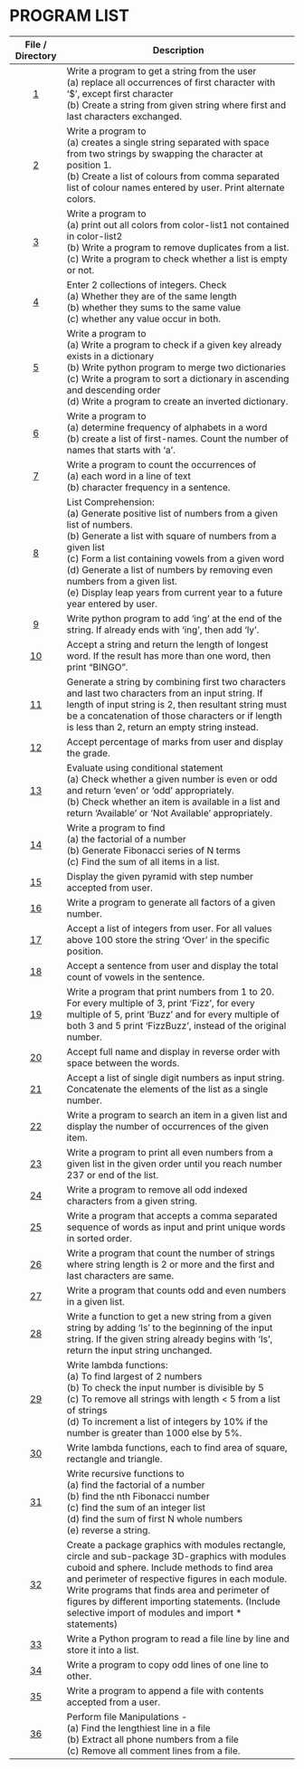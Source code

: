 # PROGRAM LIST
| File / Directory | Description                                                                                                                                                                                                                                                                                                                                                                                  |
|:----------------:|----------------------------------------------------------------------------------------------------------------------------------------------------------------------------------------------------------------------------------------------------------------------------------------------------------------------------------------------------------------------------------------------|
| [1](1.py)        | Write a program to get a string from the user<br>   (a) replace all occurrences of first character with ‘$’, except first character<br>   (b) Create a string from given string where first and last characters exchanged.                                                                                                                                                                   |
| [2](2.py)        | Write a program to<br>   (a) creates a single string separated with space from two strings by swapping the character at position 1.<br>   (b) Create a list of colours from comma separated list of colour names entered by user. Print alternate colors.                                                                                                                                    |
| [3](3.py)        | Write a program to<br>   (a) print out all colors from color-list1 not contained in color-list2<br>   (b) Write a program to remove duplicates from a list.<br>   (c) Write a program to check whether a list is empty or not.                                                                                                                                                               |
| [4](4.py)        | Enter 2 collections of integers. Check<br>   (a) Whether they are of the same length<br>   (b) whether they sums to the same value<br>   (c) whether any value occur in both.                                                                                                                                                                                                                |
| [5](5.py)        | Write a program to<br>   (a) Write a program to check if a given key already exists in a dictionary<br>   (b) Write python program to merge two dictionaries<br>   (c) Write a program to sort a dictionary in ascending and descending order<br>   (d) Write a program to create an inverted dictionary.                                                                                    |
| [6](6.py)        | Write a program to<br>   (a) determine frequency of alphabets in a word<br>   (b) create a list of first-names. Count the number of names that starts with ‘a’.                                                                                                                                                                                                                              |
| [7](7.py)        | Write a program to count the occurrences of<br>   (a) each word in a line of text<br>   (b) character frequency in a sentence.                                                                                                                                                                                                                                                               |
| [8](8.py)        | List Comprehension:<br>   (a) Generate positive list of numbers from a given list of numbers.<br>   (b) Generate a list with square of numbers from a given list<br>   (c) Form a list containing vowels from a given word<br>   (d) Generate a list of numbers by removing even numbers from a given list.<br>   (e) Display leap years from current year to a future year entered by user. |
| [9](9.py)        | Write python program to add ‘ing’ at the end of the string. If already ends with ‘ing’, then add ‘ly’.                                                                                                                                                                                                                                                                                       |
| [10](10.py)      | Accept a string and return the length of longest word. If the result has more than one word, then print “BINGO”.                                                                                                                                                                                                                                                                             |
| [11](11.py)      | Generate a string by combining first two characters and last two characters from an input string. If length of input string is 2, then resultant string must be a concatenation of those characters or if length is less than 2, return an empty string instead.                                                                                                                             |
| [12](12.py)      | Accept percentage of marks from user and display the grade.                                                                                                                                                                                                                                                                                                                                  |
| [13](13.py)      | Evaluate using conditional statement<br>    (a) Check whether a given number is even or odd and return ‘even’ or ‘odd’ appropriately.<br>    (b) Check whether an item is available in a list and return ‘Available’ or ‘Not Available’ appropriately.                                                                                                                                       |
| [14](14.py)      | Write a program to find<br>    (a) the factorial of a number<br>    (b) Generate Fibonacci series of N terms<br>    (c) Find the sum of all items in a list.                                                                                                                                                                                                                                 |
| [15](15.py)      | Display the given pyramid with step number accepted from user.                                                                                                                                                                                                                                                                                                                               |
| [16](16.py)      | Write a program to generate all factors of a given number.                                                                                                                                                                                                                                                                                                                                   |
| [17](17.py)      | Accept a list of integers from user. For all values above 100 store the string ‘Over’ in the specific position.                                                                                                                                                                                                                                                                              |
| [18](18.py)      | Accept a sentence from user and display the total count of vowels in the sentence.                                                                                                                                                                                                                                                                                                           |
| [19](19.py)      | Write a program that print numbers from 1 to 20. For every multiple of 3, print ‘Fizz’, for every multiple of 5, print ‘Buzz’ and for every multiple of both 3 and 5 print ‘FizzBuzz’, instead of the original number.                                                                                                                                                                       |
| [20](20.py)      | Accept full name and display in reverse order with space between the words.                                                                                                                                                                                                                                                                                                                  |
| [21](21.py)      | Accept a list of single digit numbers as input string. Concatenate the elements of the list as a single number.                                                                                                                                                                                                                                                                              |
| [22](22.py)      | Write a program to search an item in a given list and display the number of occurrences of the given item.                                                                                                                                                                                                                                                                                   |
| [23](23.py)      | Write a program to print all even numbers from a given list in the given order until you reach number 237 or end of the list.                                                                                                                                                                                                                                                                |
| [24](24.py)      | Write a program to remove all odd indexed characters from a given string.                                                                                                                                                                                                                                                                                                                    |
| [25](25.py)      | Write a program that accepts a comma separated sequence of words as input and print unique words in sorted order.                                                                                                                                                                                                                                                                            |
| [26](26.py)      | Write a program that count the number of strings where string length is 2 or more and the first and last characters are same.                                                                                                                                                                                                                                                                |
| [27](27.py)      | Write a program that counts odd and even numbers in a given list.                                                                                                                                                                                                                                                                                                                            |
| [28](28.py)      | Write a function to get a new string from a given string by adding ‘Is’ to the beginning of the input string. If the given string already begins with ‘Is’, return the input string unchanged.                                                                                                                                                                                               |
| [29](29.py)      | Write lambda functions:<br>     (a) To find largest of 2 numbers<br>     (b) To check the input number is divisible by 5<br>     (c) To remove all strings with length < 5 from a list of strings<br>     (d) To increment a list of integers by 10% if the number is greater than 1000 else by 5%.                                                                                          |
| [30](30.py)      | Write lambda functions, each to find area of square, rectangle and triangle.                                                                                                                                                                                                                                                                                                                 |
| [31](31.py)      | Write recursive functions to<br>    (a) find the factorial of a number<br>    (b) find the nth Fibonacci number<br>    (c) find the sum of an integer list<br>    (d) find the sum of first N whole numbers<br>    (e) reverse a string.                                                                                                                                                     |
| [32](P32)        | Create a package graphics with modules rectangle, circle and sub-package 3D-graphics with modules cuboid and sphere. Include methods to find area and perimeter of respective figures in each module. Write programs that finds area and perimeter of figures by different importing statements. (Include selective import of modules and import * statements)                               |
| [33](P33)        | Write a Python program to read a file line by line and store it into a list.                                                                                                                                                                                                                                                                                                                 |
| [34](P34)        | Write a program to copy odd lines of one line to other.                                                                                                                                                                                                                                                                                                                                      |
| [35](P35)        | Write a program to append a file with contents accepted from a user.                                                                                                                                                                                                                                                                                                                         |
| [36](P36)        | Perform file Manipulations -<br>    (a) Find the lengthiest line in a file<br>    (b) Extract all phone numbers from a file<br>    (c) Remove all comment lines from a file.                                                                                                                                                                                                                 |
